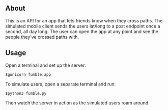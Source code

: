 ## About

This is an API for an app that lets friends know when they cross paths. 
The simulated mobile client sends the users lat/long to a post endpoint once a second, all day long. 
The user can open the app at any point and see the people they've crossed paths with.

## Usage

Open a terminal and set up the server:

    $gunicorn fumble:app
    
To simulate users, open a separate terminal and run:

    $python3 fumble.py

Then watch the server in action as the simulated users roam around. 
